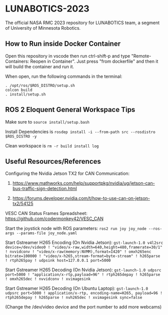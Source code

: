 # LUNABOTICS-2023

The official NASA RMC 2023 repository for LUNABOTICS team, a segment of University of Minnesota Robotics.

## How to Run inside Docker Container

Open this repository in vscode then run ctrl-shift-p and type "Remote-Containers: Reopen in Container".
Just press "from dockerfile" and then it will build the container and run it.

When open, run the following commands in the terminal:

```
. /opt/ros/$ROS_DISTRO/setup.sh
colcon build
. install/setup.sh
```

## ROS 2 Eloquent General Workspace Tips

Make sure to `source install/setup.bash`

Install Dependencies is `rosdep install -i --from-path src --rosdistro $ROS_DISTRO -y`

Clean workspace is `rm -r build install log`

## Useful Resources/References

Configuring the Nvidia Jetson TX2 for CAN Communication: 

1) https://www.mathworks.com/help/supportpkg/nvidia/ug/jetson-can-bus-traffic-sign-detection.html

2) https://forums.developer.nvidia.com/t/how-to-use-can-on-jetson-tx2/54125

VESC CAN Status Frames Spreadsheet: https://github.com/codermonkey42/VESC_CAN

Start the joystick node with ROS parameters: `ros2 run joy joy_node --ros-args --params-file joy_node.yaml`

Start Gstreamer H265 Encoding (On Nvidia Jetson): `gst-launch-1.0 v4l2src device=/dev/video0 ! "video/x-raw,width=640,height=480,framerate=30/1" ! nvvidconv ! "video/x-raw(memory:NVMM),format=I420" ! omxh265enc bitrate=100000 ! "video/x-h265,stream-format=byte-stream" ! h265parse ! rtph265pay ! udpsink host=127.0.0.1 port=5000`

Start Gstreamer H265 Decoding (On Nvidia Jetson): `gst-launch-1.0 udpsrc port=5000 ! "application/x-rtp,payload=96" ! rtph265depay ! h265parse ! omxh265dec ! nvvidconv ! xvimagesink`

Start Gstreamer H265 Decoding (On Ubuntu Laptop): `gst-launch-1.0 udpsrc port=5000 ! application/x-rtp, encoding-name=H265, payload=96 ! rtph265depay ! h265parse ! nvh265dec ! xvimagesink sync=false`

(Change the /dev/video device and the port number to add more webcams)
